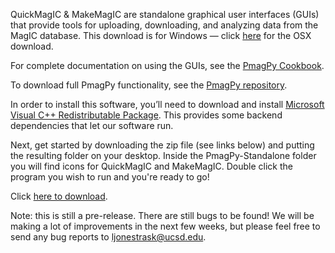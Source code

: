 QuickMagIC & MakeMagIC are standalone graphical user interfaces (GUIs) that provide tools for uploading, downloading, and analyzing data from the MagIC database.  This download is for Windows — click [here](https://github.com/moonshoes87/PmagPy-Standalone-OSX/releases/latest) for the OSX download.

For complete documentation on using the GUIs, see the [PmagPy Cookbook](http://earthref.org/PmagPy/cookbook/).

To download full PmagPy functionality, see the [PmagPy repository](https://github.com/ltauxe/PmagPy#what-is-it).

In order to install this software, you’ll need to download and install [Microsoft Visual C++ Redistributable Package](https://www.microsoft.com/en-us/download/details.aspx?id=29).  This provides some backend dependencies that let our software run.

Next, get started by downloading the zip file (see links below) and putting the resulting folder on your desktop. Inside the PmagPy-Standalone folder you will find icons for QuickMagIC and MakeMagIC. Double click the program you wish to run and you're ready to go!

Click [here to download](https://github.com/moonshoes87/PmagPy-Standalone-Windows/releases/latest).

Note: this is still a pre-release.  There are still bugs to be found!  We will be making a lot of improvements in the next few weeks, but please feel free to send any bug reports to ljonestrask@ucsd.edu.  
